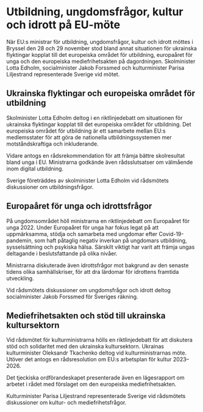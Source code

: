 # Utbildning, ungdomsfrågor, kultur och idrott på EU-möte

När EU:s ministrar för utbildning, ungdomsfrågor, kultur och idrott möttes i Bryssel den 28 och 29 november stod bland annat situationen för ukrainska flyktingar kopplat till det europeiska området för utbildning, europaåret för unga och den europeiska mediefrihetsakten på dagordningen. Skolminister Lotta Edholm, socialminister Jakob Forssmed och kulturminister Parisa Liljestrand representerade Sverige vid mötet.


## Ukrainska flyktingar och europeiska området för utbildning

Skolminister Lotta Edholm deltog i en riktlinjedebatt om situationen för ukrainska flyktingar kopplat till det europeiska området för utbildning. Det europeiska området för utbildning är ett samarbete mellan EU:s medlemsstater för att göra de nationella utbildningssystemen mer motståndskraftiga och inkluderande.

Vidare antogs en rådsrekommendation för att främja bättre skolresultat bland unga i EU. Ministrarna godkände även rådsslutsatser om välmående inom digital utbildning.

Sverige företräddes av skolminister Lotta Edholm vid rådsmötets diskussioner om utbildningsfrågor.

## Europaåret för unga och idrottsfrågor

På ungdomsområdet höll ministrarna en riktlinjedebatt om Europaåret för unga 2022\. Under Europaåret för unga har fokus legat på att uppmärksamma, stödja och samarbeta med ungdomar efter Covid\-19\-pandemin, som haft påtaglig negativ inverkan på ungdomars utbildning, sysselsättning och psykiska hälsa. Särskilt viktigt har varit att främja ungas deltagande i beslutsfattande på olika nivåer.

Ministrarna diskuterade även idrottsfrågor mot bakgrund av den senaste tidens olika samhällskriser, för att dra lärdomar för idrottens framtida utveckling.

Vid rådsmötets diskussioner om ungdomsfrågor och idrott deltog socialminister Jakob Forssmed för Sveriges räkning.

## Mediefrihetsakten och stöd till ukrainska kultursektorn

Vid rådsmötet för kulturministrarna hölls en riktlinjedebatt för att diskutera stöd och solidaritet med den ukrainska kultursektorn. Ukrainas kulturminister Oleksandr Tkachenko deltog vid kulturministrarnas möte. Utöver det antogs en rådsresolution om EU:s arbetsplan för kultur 2023–2026\.

Det tjeckiska ordförandeskapet presenterade även en lägesrapport om arbetet i rådet med förslaget om den europeiska mediefrihetsakten.

Kulturminister Parisa Liljestrand representerade Sverige vid rådsmötets diskussioner om kultur\- och mediefrihetsfrågor.
